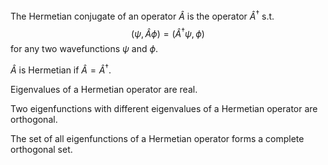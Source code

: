The Hermetian conjugate of an operator $\hat A$ is the operator $\hat A^\dagger$ s.t.
$$(\psi,\hat A\phi) = (\hat A^\dagger\psi,\phi)$$
for any two wavefunctions $\psi$ and $\phi$. 

$\hat A$ is Hermetian if $\hat A=\hat A^\dagger$.

Eigenvalues of a Hermetian operator are real.

Two eigenfunctions with different eigenvalues of a Hermetian operator are orthogonal.

The set of all eigenfunctions of a Hermetian operator forms a complete orthogonal set.